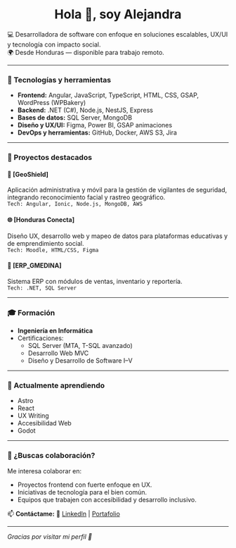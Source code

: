 <h1 align="center">Hola 👋, soy Alejandra </h1>

💻 Desarrolladora de software con enfoque en soluciones escalables, UX/UI y tecnología con impacto social.  
🌍 Desde Honduras — disponible para trabajo remoto.

---

### 🚀 Tecnologías y herramientas
- **Frontend:** Angular, JavaScript, TypeScript, HTML, CSS, GSAP, WordPress (WPBakery)
- **Backend:** .NET (C#), Node.js, NestJS, Express
- **Bases de datos:** SQL Server, MongoDB
- **Diseño y UX/UI:** Figma, Power BI, GSAP animaciones
- **DevOps y herramientas:** GitHub, Docker, AWS S3, Jira

---

### 📌 Proyectos destacados

#### 🔐 [GeoShield]
Aplicación administrativa y móvil para la gestión de vigilantes de seguridad, integrando reconocimiento facial y rastreo geográfico.  
`Tech: Angular, Ionic, Node.js, MongoDB, AWS`

#### 🌐 [Honduras Conecta]
Diseño UX, desarrollo web y mapeo de datos para plataformas educativas y de emprendimiento social.  
`Tech: Moodle, HTML/CSS, Figma`

#### 💼 [ERP_GMEDINA]
Sistema ERP con módulos de ventas, inventario y reportería.  
`Tech: .NET, SQL Server`

---

### 🎓 Formación
- **Ingeniería en Informática** 
- Certificaciones:
  - SQL Server (MTA, T-SQL avanzado)
  - Desarrollo Web MVC
  - Diseño y Desarrollo de Software I–V

---

### 🌱 Actualmente aprendiendo
- Astro
- React
- UX Writing
- Accesibilidad Web
- Godot

---

### 🤝 ¿Buscas colaboración?
Me interesa colaborar en:
- Proyectos frontend con fuerte enfoque en UX.
- Iniciativas de tecnología para el bien común.
- Equipos que trabajen con accesibilidad y desarrollo inclusivo.

📫 **Contáctame:**
🔗 [LinkedIn](https://www.linkedin.com/in/mfunez/) | [Portafolio](https://portfolio-mafp.netlify.app/#)

---

_Gracias por visitar mi perfil 🤍_
